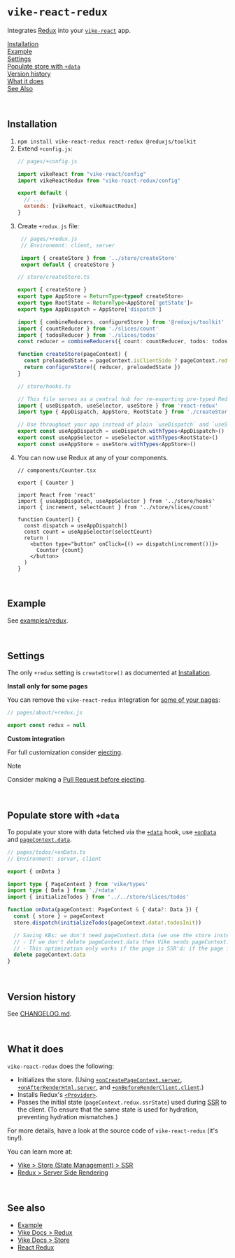 # `vike-react-redux`

Integrates [Redux](https://react-redux.js.org) into your [`vike-react`](https://vike.dev/vike-react) app.

[Installation](#installation)  
[Example](#example)  
[Settings](#settings)  
[Populate store with `+data`](#populate-store-with-data)  
[Version history](#version-history)  
[What it does](#what-it-does)  
[See Also](#see-also)  


<br/>

## Installation

1. `npm install vike-react-redux react-redux @reduxjs/toolkit`
2. Extend `+config.js`:
   ```js
   // pages/+config.js

   import vikeReact from "vike-react/config"
   import vikeReactRedux from "vike-react-redux/config"

   export default {
     // ...
     extends: [vikeReact, vikeReactRedux]
   }
   ```
3. Create `+redux.js` file:
   ```js
    // pages/+redux.js
    // Environemnt: client, server

    import { createStore } from '../store/createStore'
    export default { createStore }
    ```
    ```ts
    // store/createStore.ts

    export { createStore }
    export type AppStore = ReturnType<typeof createStore>
    export type RootState = ReturnType<AppStore['getState']>
    export type AppDispatch = AppStore['dispatch']

    import { combineReducers, configureStore } from '@reduxjs/toolkit'
    import { countReducer } from './slices/count'
    import { todosReducer } from './slices/todos'
    const reducer = combineReducers({ count: countReducer, todos: todosReducer })

    function createStore(pageContext) {
      const preloadedState = pageContext.isClientSide ? pageContext.redux.ssrState : undefined
      return configureStore({ reducer, preloadedState })
    }
   ```
   ```ts
   // store/hooks.ts

   // This file serves as a central hub for re-exporting pre-typed Redux hooks.
   import { useDispatch, useSelector, useStore } from 'react-redux'
   import type { AppDispatch, AppStore, RootState } from './createStore'

   // Use throughout your app instead of plain `useDispatch` and `useSelector`
   export const useAppDispatch = useDispatch.withTypes<AppDispatch>()
   export const useAppSelector = useSelector.withTypes<RootState>()
   export const useAppStore = useStore.withTypes<AppStore>()
   ```
4. You can now use Redux at any of your components.
   ```tsx
   // components/Counter.tsx

   export { Counter }

   import React from 'react'
   import { useAppDispatch, useAppSelector } from '../store/hooks'
   import { increment, selectCount } from '../store/slices/count'

   function Counter() {
     const dispatch = useAppDispatch()
     const count = useAppSelector(selectCount)
     return (
       <button type="button" onClick={() => dispatch(increment())}>
         Counter {count}
       </button>
     )
   }
   ```


<br/>

## Example

See [examples/redux](https://github.com/vikejs/vike-react/tree/main/examples/redux).


<br/>

## Settings

The only `+redux` setting is `createStore()` as documented at [Installation](#installation).

**Install only for some pages**

You can remove the `vike-react-redux` integration for [some of your pages](https://vike.dev/config#inheritance):

```js
// pages/about/+redux.js

export const redux = null
```

**Custom integration**

For full customization consider [ejecting](https://vike.dev/eject).

> [!NOTE]
> Consider making a [Pull Request before ejecting](https://vike.dev/eject#when-to-eject).


<br/>

## Populate store with `+data`

To populate your store with data fetched via the [`+data`](https://vike.dev/data) hook, use [`+onData`](https://vike.dev/onData) and [`pageContext.data`](https://vike.dev/pageContext#data).

```ts
// pages/todos/+onData.ts
// Environment: server, client

export { onData }

import type { PageContext } from 'vike/types'
import type { Data } from './+data'
import { initializeTodos } from '../../store/slices/todos'

function onData(pageContext: PageContext & { data?: Data }) {
  const { store } = pageContext
  store.dispatch(initializeTodos(pageContext.data!.todosInit))

  // Saving KBs: we don't need pageContext.data (we use the store instead)
  // - If we don't delete pageContext.data then Vike sends pageContext.data to the client-side
  // - This optimization only works if the page is SSR'd: if the page is pre-rendered then don't do this
  delete pageContext.data
}
```


<br/>

## Version history

See [CHANGELOG.md](https://github.com/vikejs/vike-react/blob/main/packages/vike-react-redux/CHANGELOG.md).


<br/>

## What it does

`vike-react-redux` does the following:
 - Initializes the store. (Using [`+onCreatePageContext.server`](https://vike.dev/onCreatePageContext), [`+onAfterRenderHtml.server`](https://vike.dev/onAfterRenderHtml), and [`+onBeforeRenderClient.client`](https://vike.dev/onBeforeRenderClient).)
 - Installs Redux's [`<Provider>`](https://react-redux.js.org/api/provider).
 - Passes the initial state (`pageContext.redux.ssrState`) used during [SSR](https://vike.dev/ssr) to the client. (To ensure that the same state is used for hydration, preventing hydration mismatches.)

For more details, have a look at the source code of `vike-react-redux` (it's tiny!).

You can learn more at:
 - [Vike > Store (State Management) > SSR](https://vike.dev/store#ssr)
 - [Redux > Server Side Rendering](https://redux.js.org/usage/server-rendering)


<br/>

## See also

- [Example](https://github.com/vikejs/vike-react/tree/main/examples/redux)
- [Vike Docs > Redux](https://vike.dev/redux)
- [Vike Docs > Store](https://vike.dev/store)
- [React Redux](https://react-redux.js.org)
